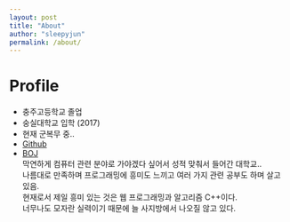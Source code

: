 ```yaml
---
layout: post
title: "About"
author: "sleepyjun"
permalink: /about/
---
```


# Profile
- 충주고등학교 졸업
- 숭실대학교 입학 (2017)
- 현재 군복무 중..
- [Github](https://github.com/sleepyjun)
- [BOJ](https://www.acmicpc.net/user/sestrik)  
막연하게 컴퓨터 관련 분야로 가야겠다 싶어서 성적 맞춰서 들어간 대학교..  
나름대로 만족하며 프로그래밍에 흥미도 느끼고 여러 가지 관련 공부도 하며 살고 있음.  
현재로서 제일 흥미 있는 것은 웹 프로그래밍과 알고리즘 C++이다.  
너무나도 모자란 실력이기 때문에 늘 사지방에서 나오질 않고 있다.